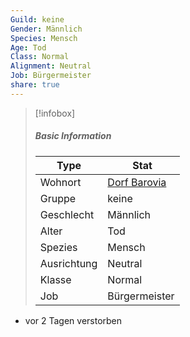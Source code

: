 ```yaml
---
Guild: keine
Gender: Männlich
Species: Mensch
Age: Tod
Class: Normal
Alignment: Neutral
Job: Bürgermeister
share: true
---
```


>[!infobox]
>##### Basic Information
>Type | Stat |
>----  | ----  |
> Wohnort | [Dorf Barovia](Dorf%20Barovia.md) |
> Gruppe | keine |
> Geschlecht | Männlich |
> Alter | Tod |
> Spezies | Mensch |
> Ausrichtung | Neutral |
> Klasse | Normal |
> Job | Bürgermeister |


- vor 2 Tagen verstorben